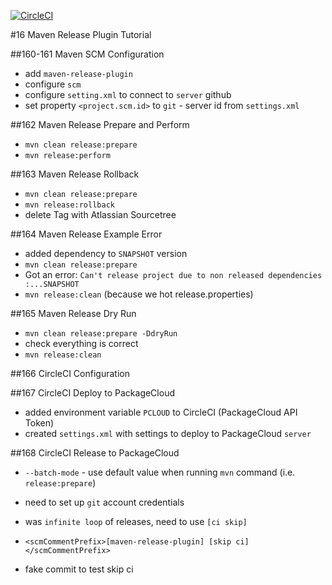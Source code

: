 [![CircleCI](https://circleci.com/gh/artshishkin/maven-release-tutorial.svg?style=svg)](https://circleci.com/gh/artshishkin/maven-release-tutorial)

#16 Maven Release Plugin Tutorial

##160-161 Maven SCM Configuration
- add `maven-release-plugin`
- configure `scm`
- configure `setting.xml` to connect to `server` github
- set property `<project.scm.id>` to `git` - server id from `settings.xml`

##162 Maven Release Prepare and Perform
- `mvn clean release:prepare`
- `mvn release:perform`

##163 Maven Release Rollback
- `mvn clean release:prepare`
- `mvn release:rollback`
- delete Tag with  Atlassian Sourcetree

##164 Maven Release Example Error
- added dependency to `SNAPSHOT` version
- `mvn clean release:prepare`
- Got an error: 
```Can't release project due to non released dependencies :...SNAPSHOT```
- `mvn release:clean` (because we hot release.properties)

##165 Maven Release Dry Run
- `mvn clean release:prepare -DdryRun`
- check everything is correct
- `mvn release:clean`

##166 CircleCI Configuration

##167 CircleCI Deploy to PackageCloud
- added environment variable `PCLOUD` to CircleCI (PackageCloud API Token)
- created `settings.xml` with settings to deploy to PackageCloud `server`

##168 CircleCI Release to PackageCloud
- `--batch-mode` - use default value when running `mvn` command (i.e. `release:prepare`) 
- need to set up `git` account credentials 
- was `infinite loop` of releases, need to use `[ci skip]`
- `<scmCommentPrefix>[maven-release-plugin] [skip ci]</scmCommentPrefix>`

- fake commit to test skip ci
